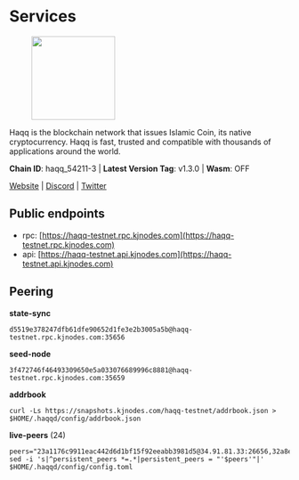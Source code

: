 # Services

<figure><img src="https://raw.githubusercontent.com/kj89/testnet_manuals/main/pingpub/logos/haqq.png" width="150" alt=""><figcaption></figcaption></figure>

Haqq is the blockchain network that issues Islamic Coin,  its native cryptocurrency. Haqq is fast, trusted and  compatible with thousands of applications around the world.

**Chain ID**: haqq_54211-3 | **Latest Version Tag**: v1.3.0 | **Wasm**: OFF

[Website](https://islamiccoin.net) | [Discord](https://discord.gg/hU9MHG5kZq) | [Twitter](https://twitter.com/Islamic_Coin)


## Public endpoints

* rpc: [https://haqq-testnet.rpc.kjnodes.com](https://haqq-testnet.rpc.kjnodes.com)
* api: [https://haqq-testnet.api.kjnodes.com](https://haqq-testnet.api.kjnodes.com)

## Peering

**state-sync**

```
d5519e378247dfb61dfe90652d1fe3e2b3005a5b@haqq-testnet.rpc.kjnodes.com:35656
```

**seed-node**

```
3f472746f46493309650e5a033076689996c8881@haqq-testnet.rpc.kjnodes.com:35659
```

**addrbook**
```
curl -Ls https://snapshots.kjnodes.com/haqq-testnet/addrbook.json > $HOME/.haqqd/config/addrbook.json
```

**live-peers** (24)
```
peers="23a1176c9911eac442d6d1bf15f92eeabb3981d5@34.91.81.33:26656,32a8eec046b95e8646ff0810b4596dc7083a0beb@65.108.145.131:26656,7094f2c1ee04801b76159bd614eb5947ffc8c5d9@109.71.177.3:35656,2d13d679b64e1a574904a140f72815644ec71131@65.21.133.125:30656,125063c422e09faf45b849dd73dea61f624db891@65.109.53.60:26656,d5519e378247dfb61dfe90652d1fe3e2b3005a5b@65.109.68.190:35656,56158e0f2acf850114e82644afceb565a73b08cc@185.144.99.95:26656,6771e65c1b30cc514faf5943320fdda480fe9124@95.216.39.183:26656,0833039f717227ccd156d156ea772746b8ac6d71@146.19.24.139:26656,23ff658b56fbb8bc73372973a34733ff5d79b435@142.132.202.50:11604,927a323649e7dd8d4c75da6e5edaee439652b46f@65.109.92.241:20116,62bf004201a90ce00df6f69390378c3d90f6dd7e@34.90.129.213:26656,62d44513c7fd5aafa65773e5c015ca032f8eea4a@213.239.213.179:26656,7f2828e3910a4b165a65e5bfb2465c1e809bad3b@65.108.48.182:26656,26f20a2f80a4738a30a9634947a3aae67da31be3@65.108.254.227:26656,360d7095f3c1250a013cfe66c43a3f0790782f78@84.46.254.50:26656,d59dc597f0d41bcbc7ff53374686affb143726c2@51.195.203.103:35656,077d5d9169efb4b070ce7895d680a9d2148d522c@195.201.195.40:36656,de231cd155362b2687dca190a744bf839ce4ce63@23.88.112.123:26656,ed145a35b436878c1f1c10634bd18600f3696e17@95.217.181.142:26656,b9d04ade732a3bb91b91e279c36c6f2c12d522d3@109.107.187.78:26656,3df5a68b919177179c6dcb0b9c9354fd6bbba1c8@65.109.92.240:20116,1b49df62361ae8a1d243fbec281d06434ef82286@146.190.51.162:35656,9f605f1d6e093fda1b96a7ac1b28d45a1c46a521@146.190.115.58:35656"
sed -i 's|^persistent_peers *=.*|persistent_peers = "'$peers'"|' $HOME/.haqqd/config/config.toml
```
